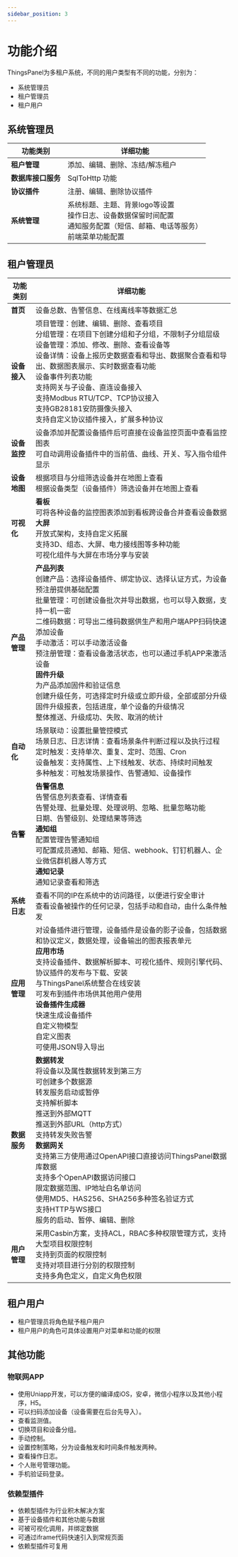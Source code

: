 ```yaml
---
sidebar_position: 3
---
```


# 功能介绍

ThingsPanel为多租户系统，不同的用户类型有不同的功能，分别为：

- 系统管理员
- 租户管理员
- 租户用户

## 系统管理员
| 功能类别 | 详细功能 |
|----------|---------|
| **租户管理** | 添加、编辑、删除、冻结/解冻租户 |
| **数据库接口服务** | SqlToHttp 功能 |
| **协议插件** | 注册、编辑、删除协议插件 |
| **系统管理** | 系统标题、主题、背景logo等设置<br />操作日志、设备数据保留时间配置<br />通知服务配置（短信、邮箱、电话等服务）<br />前端菜单功能配置 |




## 租户管理员
| 功能类别 | 详细功能 |
|----------|---------|
| **首页** | 设备总数、告警信息、在线离线率等数据汇总 |
| **设备接入** | 项目管理：创建、编辑、删除、查看项目<br />分组管理：在项目下创建分组和子分组，不限制子分组层级<br />设备管理：添加、修改、删除、查看设备等<br />设备详情：设备上报历史数据查看和导出、数据聚合查看和导出、数据图表展示、实时数据查看功能<br />设备事件列表功能<br />支持网关与子设备、直连设备接入<br />支持Modbus RTU/TCP、TCP协议接入<br />支持GB28181安防摄像头接入<br />支持自定义协议插件接入，扩展多种协议 |
| **设备监控** | 设备添加并配置设备插件后可直接在设备监控页面中查看监控图表<br />可自动调用设备插件中的当前值、曲线、开关、写入指令组件显示 |
| **设备地图** | 根据项目与分组筛选设备并在地图上查看<br />根据设备类型（设备插件）筛选设备并在地图上查看 |
| **可视化** | **看板**<br />可将各种设备的监控图表添加到看板跨设备合并查看设备数据<br />**大屏**<br />开放式架构，支持自定义拓展<br />支持3D、组态、大屏、电力接线图等多种功能<br />可视化组件与大屏在市场分享与安装 |
| **产品管理** | **产品列表**<br />创建产品：选择设备插件、绑定协议、选择认证方式，为设备预注册提供基础配置<br />批量管理：可创建设备批次并导出数据，也可以导入数据，支持一机一密<br />二维码数据：可导出二维码数据供生产和用户端APP扫码快速添加设备<br />手动激活：可以手动激活设备<br />预注册管理：查看设备激活状态，也可以通过手机APP来激活设备<br />**固件升级**<br />为产品添加固件和验证信息<br />创建升级任务，可选择定时升级或立即升级，全部或部分升级<br />固件升级报表，包括进度，单个设备的升级情况<br />整体推送、升级成功、失败、取消的统计 |
| **自动化** | 场景联动：设置批量管控模式<br />场景日志、日志详情：查看场景条件判断过程以及执行过程<br />定时触发：支持单次、重复、定时、范围、Cron<br />设备触发：支持属性、上下线触发、状态、持续时间触发<br />多种触发：可触发场景操作、告警通知、设备操作 |
| **告警** | **告警信息**<br />告警信息列表查看、详情查看<br />告警处理、批量处理、处理说明、忽略、批量忽略功能<br />日期、告警级别、处理结果等筛选<br />**通知组**<br />配置管理告警通知组<br />可配置成员通知、邮箱、短信、webhook、钉钉机器人、企业微信群机器人等方式<br />**通知记录**<br />通知记录查看和筛选 |
| **系统日志** | 查看不同的IP在系统中的访问路径，以便进行安全审计<br />查看设备被操作的任何记录，包括手动和自动，由什么条件触发 |
| **应用管理** | 对设备插件进行管理，设备插件是设备的影子设备，包括数据和协议定义，数据处理，设备输出的图表报表单元<br />**应用市场**<br />支持设备插件、数据解析脚本、可视化插件、规则引擎代码、协议插件的发布与下载、安装<br />与ThingsPanel系统整合在线安装<br />可发布到插件市场供其他用户使用<br />**设备插件生成器**<br />快速生成设备插件<br />自定义物模型<br />自定义图表<br />可使用JSON导入导出 |
| **数据服务** | **数据转发**<br />将设备以及属性数据转发到第三方<br />可创建多个数据源<br />转发服务启动或暂停<br />支持解析脚本<br />推送到外部MQTT<br />推送到外部URL（http方式）<br />支持转发失败告警<br />**数据网关**<br />支持第三方使用通过OpenAPI接口直接访问ThingsPanel数据库数据<br />支持多个OpenAPI数据访问接口<br />限定数据范围、IP地址白名单访问<br />使用MD5、HAS256、SHA256多种签名验证方式<br />支持HTTP与WS接口<br />服务的启动、暂停、编辑、删除 |
| **用户管理** | 采用Casbin方案，支持ACL，RBAC多种权限管理方式，支持大型项目权限控制<br />支持到页面的权限控制<br />支持对项目进行分别的权限控制<br />支持多角色定义，自定义角色权限 |




## 租户用户

- 租户管理员将角色赋予租户用户
- 租户用户的角色可具体设置用户对菜单和功能的权限

## 其他功能
### 物联网APP

-   使用Uniapp开发，可以方便的编译成iOS，安卓，微信小程序以及其他小程序，H5。
-   可以扫码添加设备（设备需要在后台先导入）。
-   查看监测值。
-   切换项目和设备分组。
-   手动控制。
-   设置控制策略，分为设备触发和时间条件触发两种。
-   查看操作日志。
-   个人账号管理功能。
-   手机验证码登录。

### 依赖型插件

- 依赖型插件为行业积木解决方案
- 基于设备插件和其他功能与数据
- 可被可视化调用，并绑定数据
- 可通过iframe代码快速引入到常规页面
- 依赖型插件可复用